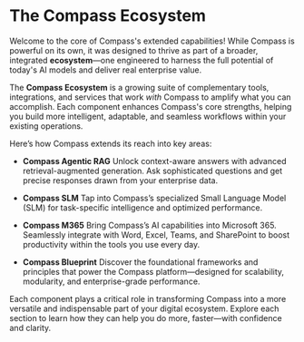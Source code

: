 # The Compass Ecosystem

Welcome to the core of Compass's extended capabilities! While Compass is powerful on its own, it was designed to thrive as part of a broader, integrated **ecosystem**—one engineered to harness the full potential of today's AI models and deliver real enterprise value.

The **Compass Ecosystem** is a growing suite of complementary tools, integrations, and services that work *with* Compass to amplify what you can accomplish. Each component enhances Compass's core strengths, helping you build more intelligent, adaptable, and seamless workflows within your existing operations.

Here’s how Compass extends its reach into key areas:

* **Compass Agentic RAG**
  Unlock context-aware answers with advanced retrieval-augmented generation. Ask sophisticated questions and get precise responses drawn from your enterprise data.

* **Compass SLM**
  Tap into Compass’s specialized Small Language Model (SLM) for task-specific intelligence and optimized performance.

* **Compass M365**
  Bring Compass’s AI capabilities into Microsoft 365. Seamlessly integrate with Word, Excel, Teams, and SharePoint to boost productivity within the tools you use every day.

* **Compass Blueprint**
  Discover the foundational frameworks and principles that power the Compass platform—designed for scalability, modularity, and enterprise-grade performance.

Each component plays a critical role in transforming Compass into a more versatile and indispensable part of your digital ecosystem. Explore each section to learn how they can help you do more, faster—with confidence and clarity.
